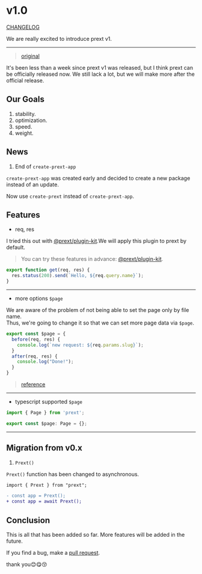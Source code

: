 # v1.0

[CHANGELOG](https://github.com/do4ng/prext/blob/main/packages/prext/CHANGELOG.md#100-2023-03-09)

We are really excited to introduce prext v1.

---

> [original](https://github.com/do4ng/prext/issues/11)

It's been less than a week since prext v1 was released, but I think prext can be officially released now.
We still lack a lot, but we will make more after the official release.

## Our Goals

1. stability.
2. optimization.
3. speed.
4. weight.

## News

1. End of `create-prext-app`

`create-prext-app` was created early and decided to create a new package instead of an update.

Now use `create-prext` instead of `create-prext-app`.

## Features

- req, res

I tried this out with [@prext/plugin-kit](https://github.com/do4ng/prext/tree/main/packages/plugin-kit).We will apply this plugin to prext by default.

> You can try these features in advance: [@prext/plugin-kit](https://github.com/do4ng/prext/tree/main/packages/plugin-kit).

```js
export function get(req, res) {
  res.status(200).send(`Hello, ${req.query.name}`);
}
```

---

- more options `$page`

We are aware of the problem of not being able to set the page only by file name.  
Thus, we're going to change it so that we can set more page data via `$page`.

```js
export const $page = {
  before(req, res) {
    console.log(`new request: ${req.params.slug}`);
  }
  after(req, res) {
    console.log("Done!");
  }
}
```

> [reference](/guide/guide-page)

---

- typescript supported `$page`

```ts
import { Page } from 'prext';

export const $page: Page = {};
```

---

## Migration from v0.x

1. `Prext()`

`Prext()` function has been changed to asynchronous.

```diff
import { Prext } from "prext";

- const app = Prext();
+ const app = await Prext();
```

## Conclusion

This is all that has been added so far. More features will be added in the future.

If you find a bug, make a [pull request](https://github.com/do4ng/prext/pulls).

thank you😊😋😚
